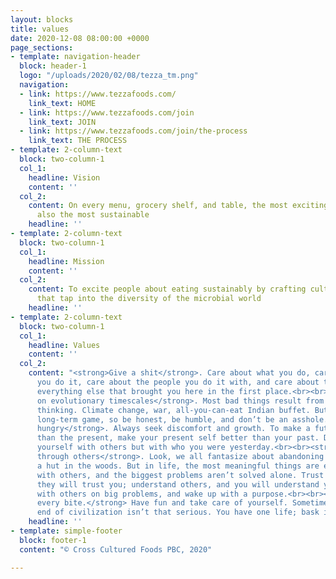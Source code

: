 ```yaml
---
layout: blocks
title: values
date: 2020-12-08 08:00:00 +0000
page_sections:
- template: navigation-header
  block: header-1
  logo: "/uploads/2020/02/08/tezza_tm.png"
  navigation:
  - link: https://www.tezzafoods.com/
    link_text: HOME
  - link: https://www.tezzafoods.com/join
    link_text: JOIN
  - link: https://www.tezzafoods.com/join/the-process
    link_text: THE PROCESS
- template: 2-column-text
  block: two-column-1
  col_1:
    headline: Vision
    content: ''
  col_2:
    content: On every menu, grocery shelf, and table, the most exciting foods are
      also the most sustainable
    headline: ''
- template: 2-column-text
  block: two-column-1
  col_1:
    headline: Mission
    content: ''
  col_2:
    content: To excite people about eating sustainably by crafting cultured foods
      that tap into the diversity of the microbial world
    headline: ''
- template: 2-column-text
  block: two-column-1
  col_1:
    headline: Values
    content: ''
  col_2:
    content: "<strong>Give a shit</strong>. Care about what you do, care about how
      you do it, care about the people you do it with, and care about the planet and
      everything else that brought you here in the first place.<br><br><strong>Think
      on evolutionary timescales</strong>. Most bad things result from short-term
      thinking. Climate change, war, all-you-can-eat Indian buffet. But life is a
      long-term game, so be honest, be humble, and don’t be an asshole.<br><br><strong>Stay
      hungry</strong>. Always seek discomfort and growth. To make a future world better
      than the present, make your present self better than your past. Don’t compare
      yourself with others but with who you were yesterday.<br><br><strong>Make meaning
      through others</strong>. Look, we all fantasize about abandoning the world for
      a hut in the woods. But in life, the most meaningful things are experienced
      with others, and the biggest problems aren’t solved alone. Trust others, and
      they will trust you; understand others, and you will understand yourself; work
      with others on big problems, and wake up with a purpose.<br><br><strong>Savor
      every bite.</strong> Have fun and take care of yourself. Sometimes even the
      end of civilization isn’t that serious. You have one life; bask in it."
    headline: ''
- template: simple-footer
  block: footer-1
  content: "© Cross Cultured Foods PBC, 2020"

---
```

